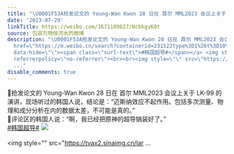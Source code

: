 ```yaml
---
title: "\U0001F53A抢发论文的 Young-Wan Kwon 28 日在 首尔 MML2023 会议上关于 LK-99 的演讲，现场听过的韩国人说，结论是：“迈斯纳效应不起作用。包括多次测量、物理和成分..."
date: '2023-07-29'
linkTitle: https://weibo.com/1671109627/NcbkgvK0t
source: 包容万物恒河水的微博
description: "\U0001F53A抢发论文的 Young-Wan Kwon 28 日在 首尔 MML2023 会议上关于 LK-99 的演讲，现场听过的韩国人说，结论是：“迈斯纳效应不起作用。包括多次测量、物理和成分分析在内的数据太差，不可能是真的。”<br>\U0001F53A评论区的韩国人说：“啊，我已经把原神的超导锅装好了。”<br><a
  href=\"https://m.weibo.cn/search?containerid=231522type%3D1%26t%3D10%26q%3D%23%E9%9F%A9%E5%9B%BD%E8%B6%85%E5%AF%BC%23&amp;extparam=%23%E9%9F%A9%E5%9B%BD%E8%B6%85%E5%AF%BC%23\"
  data-hide=\"\"><span class=\"surl-text\">#韩国超导#</span></a> <img style=\"\" src=\"https://tvax3.sinaimg.cn/large/639b1bfbly1hgecrv2d6tj20zk0qoh6j.jpg\"
  referrerpolicy=\"no-referrer\"><br><br><img style=\"\" src=\"https://tvax2.sinaimg.cn/lar
  ..."
disable_comments: true
---
```

🔺抢发论文的 Young-Wan Kwon 28 日在 首尔 MML2023 会议上关于 LK-99 的演讲，现场听过的韩国人说，结论是：“迈斯纳效应不起作用。包括多次测量、物理和成分分析在内的数据太差，不可能是真的。”<br>🔺评论区的韩国人说：“啊，我已经把原神的超导锅装好了。”<br><a href="https://m.weibo.cn/search?containerid=231522type%3D1%26t%3D10%26q%3D%23%E9%9F%A9%E5%9B%BD%E8%B6%85%E5%AF%BC%23&amp;extparam=%23%E9%9F%A9%E5%9B%BD%E8%B6%85%E5%AF%BC%23" data-hide=""><span class="surl-text">#韩国超导#</span></a> <img style="" src="https://tvax3.sinaimg.cn/large/639b1bfbly1hgecrv2d6tj20zk0qoh6j.jpg" referrerpolicy="no-referrer"><br><br><img style="" src="https://tvax2.sinaimg.cn/lar ...
